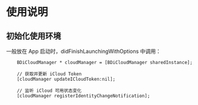 # 使用说明

## 初始化使用环境

一般放在 App 启动时，didFinishLaunchingWithOptions 中调用：

```
    BDiCloudManager * cloudManager = [BDiCloudManager sharedInstance];

    // 获取并更新 iCloud Token
    [cloudManager updateICloudToken:nil];

    // 监听 iCloud 可用状态变化
    [cloudManager registerIdentityChangeNotification];
```